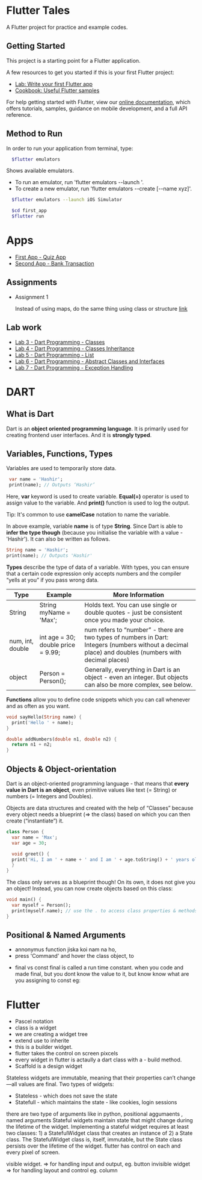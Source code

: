 # Flutter Tales

A Flutter project for practice and example codes.

## Getting Started

This project is a starting point for a Flutter application.

A few resources to get you started if this is your first Flutter project:

- [Lab: Write your first Flutter app](https://flutter.dev/docs/get-started/codelab)
- [Cookbook: Useful Flutter samples](https://flutter.dev/docs/cookbook)

For help getting started with Flutter, view our
[online documentation](https://flutter.dev/docs), which offers tutorials,
samples, guidance on mobile development, and a full API reference.

## Method to Run

In order to run your application from terminal, type:

```bash
  $flutter emulators
```

Shows available emulators.

- To run an emulator, run 'flutter emulators --launch <emulator id>'.
- To create a new emulator, run 'flutter emulators --create [--name xyz]'.

```bash
  $flutter emulators --launch iOS Simulator
```

```bash
  $cd first_app
  $flutter run
```

# Apps

- [First App - Quiz App](https://github.com/hashirshoaeb/flutter-tales/tree/master)
- [Second App - Bank Transaction ](https://github.com/hashirshoaeb/flutter-tales/tree/second_app)

## Assignments

- Assignment 1

  Instead of using maps, do the same thing using class or structure [link](https://github.com/hashirshoaeb/flutter-tales/tree/Assignment-1)

## Lab work

- [Lab 3 - Dart Programming - Classes](./READMEdocs/lab3.md)
- [Lab 4 - Dart Programming - Classes Inheritance](./READMEdocs/lab4.md)
- [Lab 5 - Dart Programming - List](./READMEdocs/lab5.md)
- [Lab 6 - Dart Programming - Abstract Classes and Interfaces](./READMEdocs/lab6.md)
- [Lab 7 - Dart Programming - Exception Handling](./READMEdocs/lab7.md)

# DART

## What is Dart

Dart is an **object oriented programming language**. It is primarily used for creating frontend user interfaces. And it is **strongly typed**.

## Variables, Functions, Types

Variables are used to temporarily store data.

```dart
 var name = 'Hashir';
 print(name); // Outputs ‘Hashir’
```

Here, **var** keyword is used to create variable. **Equal(=)** operator is used to assign value to the variable. And **print()** function is used to log the output.

Tip: It's common to use **camelCase** notation to name the variable.

In above example, variable **name** is of type **String**. Since Dart is able to **infer the type though** (because you initialise the variable with a value - 'Hashir'). It can also be written as follows.

```dart
String name = 'Hashir';
print(name); // Outputs 'Hashir'
```

**Types** describe the type of data of a variable. With types, you can ensure that a certain code expression only accepts numbers and the compiler “yells at you” if you pass wrong data.

| Type             | Example                            | More Information                                                                                                                                      |
| ---------------- | ---------------------------------- | ----------------------------------------------------------------------------------------------------------------------------------------------------- |
| String           | String myName = 'Max';             | Holds text. You can use single or double quotes - just be consistent once you made your choice.                                                       |
| num, int, double | int age = 30; double price = 9.99; | num refers to “number” - there are two types of numbers in Dart: Integers (numbers without a decimal place) and doubles (numbers with decimal places) |
| object           | Person = Person();                 | Generally, everything in Dart is an object - even an integer. But objects can also be more complex, see below.                                        |

**Functions** allow you to define code snippets which you can call whenever and as often as you want.

```dart
void sayHello(String name) {
  print('Hello ' + name);
}

double addNumbers(double n1, double n2) {
  return n1 + n2;
}

```

## Objects & Object-orientation

Dart is an object-oriented programming language - that means that **every value in Dart is an object**, even primitive values like text (= String) or numbers (= Integers and Doubles).

Objects are data structures and created with the help of “Classes” because every object needs a blueprint (=> the class) based on which you can then create (“instantiate”) it.

```dart
class Person {
  var name = 'Max';
  var age = 30;

  void greet() {
  print('Hi, I am ' + name + ' and I am ' + age.toString() + ' years old!';
  }
}
```

The class only serves as a blueprint though! On its own, it does not give you an object! Instead, you can now create objects based on this class:

```dart
void main() {
  var myself = Person();
  print(myself.name); // use the . to access class properties & methods
}
```

## Positional & Named Arguments

- annonymus function jiska koi nam na ho,
- press 'Command' and hover the class object, to

* final vs const
  final is called a run time constant. when you code and made final, but you dont know the value to it,
  but know know what are you assigning to const eg:

# Flutter

- Pascel notation
- class is a widget
- we are creating a widget tree
- extend use to inherite
- this is a builder widget.
- flutter takes the control on screen pixcels
- every widget in flutter is actaully a dart class with a - build method.
- Scaffold is a design widget

Stateless widgets are immutable, meaning that their properties can’t change—all values are final.
Two types of widgets:

- Stateless - which does not save the state
- Statefull - which maintains the state - like cookies, login sessions

there are two type of arguments like in python,
positional aggumaents , named arguments
Stateful widgets maintain state that might change during the lifetime of the widget. Implementing a stateful widget requires at least two classes: 1) a StatefulWidget class that creates an instance of 2) a State class. The StatefulWidget class is, itself, immutable, but the State class persists over the lifetime of the widget.
flutter has control on each and every pixel of screen.

visible widget. => for handling input and output, eg. button
invisible widget => for handling layout and control eg. column
